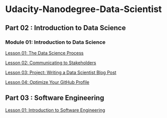 # Udacity-Nanodegree-Data-Scientist

## Part 02 : Introduction to Data Science
### Module 01: Introduction to Data Science
[Lesson 01: The Data Science Process](https://github.com/chloehuang123/udacity-nano-data-scientist/tree/main/CRISP_DM)

[Lesson 02: Communicating to Stakeholders](https://github.com/chloehuang123/udacity-nano-data-scientist/tree/main/Lesson%2002:%20Communicating%20to%20Stakeholders)

[Lesson 03: Project: Writing a Data Scientist Blog Post]()

[Lesson 04: Optimize Your GitHub Profile]()

## Part 03 : Software Engineering
[Lesson 01: Introduction to Software Engineering]()
